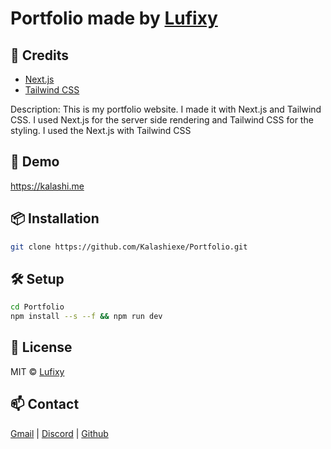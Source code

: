 # Portfolio made by [Lufixy](https://github.com/Lufixy)

## 📝 Credits

 - [Next.js](https://nextjs.org/)
 - [Tailwind CSS](https://tailwindcss.com/)

 Description: This is my portfolio website. I made it with Next.js and Tailwind CSS. I used Next.js for the server side rendering and Tailwind CSS for the styling. I used the Next.js with Tailwind CSS
## 🚀 Demo

https://kalashi.me

## 📦 Installation

```bash 
git clone https://github.com/Kalashiexe/Portfolio.git
```

## 🛠 Setup

```bash
cd Portfolio
npm install --s --f && npm run dev
```

## 📄 License

MIT © [Lufixy](./LICENSE)

## 📫 Contact

[Gmail](mailto:kalashispotify@gmail.com) |  [Discord](https://discord.com/users/1059362574958874634) | [Github](https://github.com/Lufixy)

